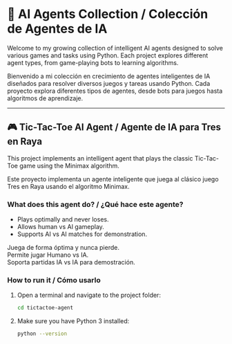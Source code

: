 # 🤖 AI Agents Collection / Colección de Agentes de IA

Welcome to my growing collection of intelligent AI agents designed to solve various games and tasks using Python. Each project explores different agent types, from game-playing bots to learning algorithms.

Bienvenido a mi colección en crecimiento de agentes inteligentes de IA diseñados para resolver diversos juegos y tareas usando Python. Cada proyecto explora diferentes tipos de agentes, desde bots para juegos hasta algoritmos de aprendizaje.

---

## 🎮 Tic-Tac-Toe AI Agent / Agente de IA para Tres en Raya

This project implements an intelligent agent that plays the classic Tic-Tac-Toe game using the Minimax algorithm.

Este proyecto implementa un agente inteligente que juega al clásico juego Tres en Raya usando el algoritmo Minimax.

### What does this agent do? / ¿Qué hace este agente?

- Plays optimally and never loses.  
- Allows human vs AI gameplay.  
- Supports AI vs AI matches for demonstration.

Juega de forma óptima y nunca pierde.  
Permite jugar Humano vs IA.  
Soporta partidas IA vs IA para demostración.

### How to run it / Cómo usarlo

1. Open a terminal and navigate to the project folder:

   ```bash
   cd tictactoe-agent

2. Make sure you have Python 3 installed:

   ```bash
   python --version

